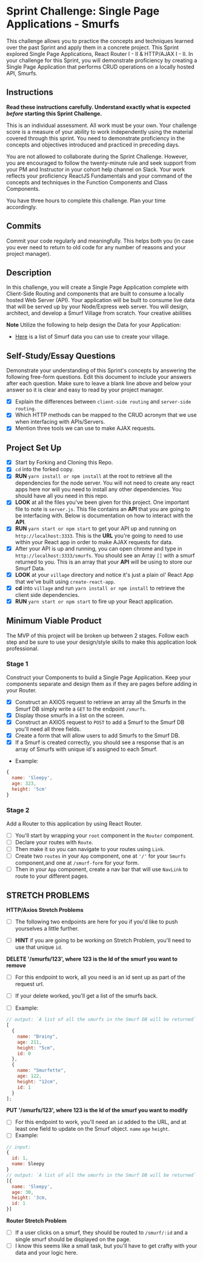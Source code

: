 # Sprint Challenge: Single Page Applications - Smurfs

This challenge allows you to practice the concepts and techniques learned over the past Sprint and apply them in a concrete project. This Sprint explored Single Page Applications, React Router I - II & HTTP/AJAX I - II. In your challenge for this Sprint, you will demonstrate proficiency by creating a Single Page Application that performs CRUD operations on a locally hosted API, Smurfs.

## Instructions

**Read these instructions carefully. Understand exactly what is expected _before_ starting this Sprint Challenge.**

This is an individual assessment. All work must be your own. Your challenge score is a measure of your ability to work independently using the material covered through this sprint. You need to demonstrate proficiency in the concepts and objectives introduced and practiced in preceding days.

You are not allowed to collaborate during the Sprint Challenge. However, you are encouraged to follow the twenty-minute rule and seek support from your PM and Instructor in your cohort help channel on Slack. Your work reflects your proficiency ReactJS Fundamentals and your command of the concepts and techniques in the Function Components and Class Components.

You have three hours to complete this challenge. Plan your time accordingly.

## Commits

Commit your code regularly and meaningfully. This helps both you (in case you ever need to return to old code for any number of reasons and your project manager).

## Description

In this challenge, you will create a Single Page Application complete with Client-Side Routing and components that are built to consume a locally hosted Web Server (API). Your application will be built to consume live data that will be served up by your Node/Express web server. You will design, architect, and develop a Smurf Village from scratch. Your creative abilities

**Note** Utilize the following to help design the Data for your Application:

- [Here](http://smurfs.wikia.com/wiki/Category:Smurfs_Characters) is a list of Smurf data you can use to create your village.

## Self-Study/Essay Questions

Demonstrate your understanding of this Sprint's concepts by answering the following free-form questions. Edit this document to include your answers after each question. Make sure to leave a blank line above and below your answer so it is clear and easy to read by your project manager.

- [x] Explain the differences between `client-side routing` and `server-side routing`.
- [x] Which HTTP methods can be mapped to the CRUD acronym that we use when interfacing with APIs/Servers.
- [x] Mention three tools we can use to make AJAX requests.

## Project Set Up

- [x] Start by Forking and Cloning this Repo.
- [x] `cd` into the forked copy.
- [x] **RUN** `yarn install or npm install` at the root to retrieve all the dependencies for the node server. You will not need to create any react apps here nor will you need to install any other dependencies. You should have all you need in this repo.
- [x] **LOOK** at all the files you've been given for this project. One important file to note is `server.js`. This file contains an **API** that you are going to be interfacing with. Below is documentation on how to interact with the **API**.
- [x] **RUN** `yarn start or npm start` to get your API up and running on `http://localhost:3333`. This is the **URL** you're going to need to use within your React app in order to make AJAX requests for data.
- [x] After your API is up and running, you can open chrome and type in `http://localhost:3333/smurfs`. You should see an Array `[]` with a smurf returned to you. This is an array that your **API** will be using to store our Smurf Data.
- [x] **LOOK** at your `village` directory and notice it's just a plain ol' React App that we've built using `create-react-app`.
- [x] **cd** into `village` and run `yarn install or npm install` to retrieve the client side dependencies.
- [x] **RUN** `yarn start or npm start` to fire up your React application.

## Minimum Viable Product

The MVP of this project will be broken up between 2 stages. Follow each step and be sure to use your design/style skills to make this application look professional.

### Stage 1

Construct your Components to build a Single Page Application. Keep your components separate and design them as if they are pages before adding in your Router.

- [x] Construct an AXIOS request to retrieve an array all the Smurfs in the Smurf DB simply write a `GET` to the endpoint `/smurfs`.
- [x] Display those smurfs in a list on the screen.
- [x] Construct an AXIOS request to `POST` to add a Smurf to the Smurf DB you'll need all three fields.
- [x] Create a form that will allow users to add Smurfs to the Smurf DB.
- [x] If a Smurf is created correctly, you should see a response that is an array of Smurfs with unique id's assigned to each Smurf.

- Example:

```js
{
  name: 'Sleepy',
  age: 323,
  height: '5cm'
}
```

### Stage 2

Add a Router to this application by using React Router.

- [ ] You'll start by wrapping your `root` component in the `Router` component.
- [ ] Declare your routes with `Route`.
- [ ] Then make it so you can navigate to your routes using `Link`.
- [ ] Create two `routes` in your `App` component, one at `'/'` for your `Smurfs` component,and one at `/smurf-form` for your form.
- [ ] Then in your `App` component, create a nav bar that will use `NavLink` to route to your different pages.

## STRETCH PROBLEMS

**HTTP/Axios Stretch Problems**

- [ ] The following two endpoints are here for you if you'd like to push yourselves a little further.

- [ ] **HINT** if you are going to be working on Stretch Problem, you'll need to use that unique `id`.

**DELETE '/smurfs/123', where 123 is the Id of the smurf you want to remove**

- [ ] For this endpoint to work, all you need is an id sent up as part of the request url.

- [ ] If your delete worked, you'll get a list of the smurfs back.
- [ ] Example:

```js
// output: `A list of all the smurfs in the Smurf DB will be returned`
[
  {
    name: "Brainy",
    age: 211,
    height: "5cm",
    id: 0
  },
  {
    name: "Smurfette",
    age: 122,
    height: "12cm",
    id: 1
  }
];
```

**PUT '/smurfs/123', where 123 is the Id of the smurf you want to modify**

- [ ] For this endpoint to work, you'll need an `id` added to the URL, and at least one field to update on the Smurf object. `name` `age` `height`.
- [ ] Example:

```js
// input:
{
  id: 1,
  name: Sleepy
}
// output: `A list of all the smurfs in the Smurf DB will be returned`
[{
  name: 'Sleepy',
  age: 30,
  height: '3cm,
  id: 1
}]
```

**Router Stretch Problem**

- [ ] If a user clicks on a smurf, they should be routed to `/smurf/:id` and a single smurf should be displayed on the page.
- [ ] I know this seems like a small task, but you'll have to get crafty with your data and your logic here.
